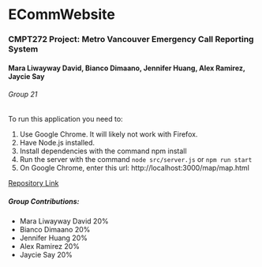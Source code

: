 # ECommWebsite
### CMPT272 Project: Metro Vancouver Emergency Call Reporting System

#### Mara Liwayway David, Bianco Dimaano, Jennifer Huang, Alex Ramirez, Jaycie Say
###### Group 21

To run this application you need to:

1) Use Google Chrome. It will likely not work with Firefox.
1) Have Node.js installed.
2) Install dependencies with the command npm install
3) Run the server with the command `node src/server.js` or `npm run start`
4) On Google Chrome, enter this url: http://localhost:3000/map/map.html


[Repository Link](https://github.com/biancadimaano/ecomm-website)

##### Group Contributions:
- Mara Liwayway David 20%
- Bianco Dimaano 20%
- Jennifer Huang 20%
- Alex Ramirez 20%
- Jaycie Say 20%
